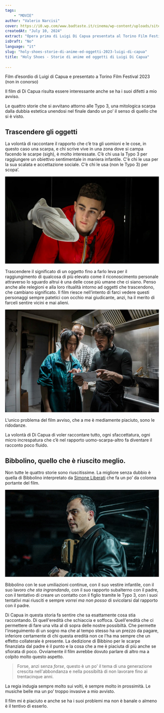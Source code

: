 ```yaml
---
tags: 
    - "MOVIE"
author: "Valerio Narcisi"
cover: https://i0.wp.com/www.badtaste.it/cinema/wp-content/uploads/sites/1/2024/07/holy-shoes-cover.jpg?fit=1280%2C720&quality=85&strip=all&ssl=1
createdAt: "July 10, 2024"
extract: "Opera prima di Luigi Di Capua presentata al Torino Film Festival 2023 investiga l’umana attitutinde di transcendere gli oggetti e di quattro tentativi di usare le scarpe per raggiungere un riconoscimento a questo mondo."
isDraft: "No"
language: "it"
slug: "holy-shoes-storie-di-anime-ed-oggetti-2023-luigi-di-capua"
title: "Holy Shoes - Storie di anime ed oggetti di Luigi Di Capua"

---
```

Film d’esordio di Luigi di Capua e presentato a Torino Film Festival 2023 (non in conorso)

Il film di Di Capua risulta essere interessante anche se ha i suoi difetti a mio avviso.

Le quattro storie che si avvitano attorno alle Typo 3, una mitologica scarpa dalla dubbia estetica unendosi nel finale dando un po’ il senso di quello che si è visto.

## Trascendere gli oggetti

La volontà di raccontare il rapporto che c’è tra gli uomioni e le cose, in questo caso una scarpa, e chi scrive vive in una zona dove si campa facendo le scarpe (sigh), è molto interessate. C’è chi usa la Typo 3 per raggiungere un obiettivo sentimentale in maniera infantile. C'è chi le usa per la sua scalata e accettazione sociale. C'è chi le usa (non le Typo 3) per scopa’.

![Untitled](Holy_Shoes_-_Luigi_di_Capua_955b7d8173bb426ba2cba150e9913cc0/Untitled1.png)

Trascendere il significato di un oggetto fino a farlo leva per il raggiungimento di qualcosa di più elevato come il riconoscimento personale attraverso lo sguardo altrui è una delle cose più umane che ci siano. Penso anche alle relegioni e alla loro ritualità intorno ad oggetti che trascendono, che cambiano significato. Il film riesce nell’intento di farci vedere questi personaggi sempre patetici con occhio mai giudicante, anzi, ha il merito di farceli sentire vicini e mai alieni.

![Untitled](Holy_Shoes_-_Luigi_di_Capua_955b7d8173bb426ba2cba150e9913cc0/Untitled2.png)

L’unico problema del film avviso, che a me è mediamente piaciuto, sono le ridodanze. 

La volontà di Di Capua di voler raccontare tutto, ogni sfaccettatura, ogni micro increspatura che c’è nel rapporto uomo-scarpa-altro fa diventare il racconto poco fluido.

## Bibbolino, quello che è riuscito meglio.

Non tutte le quattro storie sono riuscitissime. La migliore senza dubbio è quella di Bibbolino interpretato da [Simone Liberati](https://letterboxd.com/actor/simone-liberati/) che fa un po’ da colonna portante del film.

![Untitled](Holy_Shoes_-_Luigi_di_Capua_955b7d8173bb426ba2cba150e9913cc0/Untitled3.png)

Bibbolino con le sue umiliazioni continue, con il suo vestire infantile, con il suo lavoro *che sta ingrandando*, con il suo rapporto subalterno con il padre,  con il tentativo di creare un contatto con il figlio tramite le Typo 3, con i suoi tentativi mai riusciti e sempre *vorrei ma non posso* di svicolarsi dal rapporto con il padre.

Di Capua in questa storia fa sentire che sa esattamente cosa stia raccontando. Di quell'eredità che schiaccia e soffoca. Quell'eredità che ci permettere di fare una vita al di sopra delle nostre possibiltà. Che permette l'inseguimento di un sogno ma che al tempo stesso ha un prezzo da pagare, inferiore certamente di chi questa eredità non ce l'ha ma sempre che un effetto collaterale è presente.
La dedizione di Bibbino per le scarpe finanziata dal padre è il punto e la cosa che a me è piaciuta di più anche se sfiorata di poco. Ovviamente il film avrebbe dovuto parlare di altro ma a colpito molto questo aspetto.

> Forse, anzi senza *forse*, questo è un po' il tema di una generazione crescita nell'abbondanza e nella possibiltà di non lavorare fino ai trentacinque anni.


La regia indugia sempre molto sui volti, è sempre molto in prossimità. Le musiche belle ma un po’ troppo invasive a mio avvisto.

Il film mi è piaciuto e anche se ha i suoi problemi ma non è banale o almeno è il tentivo di esserlo.
